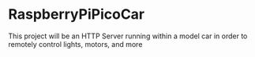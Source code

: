 # RaspberryPiPicoCar
This project will be an HTTP Server running within a model car in order to remotely control lights, motors, and more
